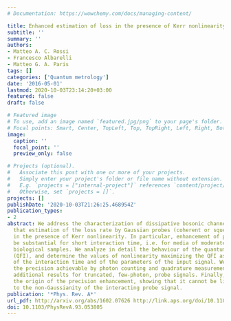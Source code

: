 ```yaml
---
# Documentation: https://wowchemy.com/docs/managing-content/

title: Enhanced estimation of loss in the presence of Kerr nonlinearity
subtitle: ''
summary: ''
authors:
- Matteo A. C. Rossi
- Francesco Albarelli
- Matteo G. A. Paris
tags: []
categories: ['Quantum metrology']
date: '2016-05-01'
lastmod: 2020-10-03T23:14:20+03:00
featured: false
draft: false

# Featured image
# To use, add an image named `featured.jpg/png` to your page's folder.
# Focal points: Smart, Center, TopLeft, Top, TopRight, Left, Right, BottomLeft, Bottom, BottomRight.
image:
  caption: ''
  focal_point: ''
  preview_only: false

# Projects (optional).
#   Associate this post with one or more of your projects.
#   Simply enter your project's folder or file name without extension.
#   E.g. `projects = ["internal-project"]` references `content/project/deep-learning/index.md`.
#   Otherwise, set `projects = []`.
projects: []
publishDate: '2020-10-03T21:26:25.468954Z'
publication_types:
- 2
abstract: We address the characterization of dissipative bosonic channels and show
  that estimation of the loss rate by Gaussian probes (coherent or squeezed) is improved
  in the presence of Kerr nonlinearity. In particular, enhancement of precision may
  be substantial for short interaction time, i.e. for media of moderate size, e.g.
  biological samples. We analyze in detail the behaviour of the quantum Fisher information
  (QFI), and determine the values of nonlinearity maximizing the QFI as a function
  of the interaction time and of the parameters of the input signal. We also discuss
  the precision achievable by photon counting and quadrature measurement and present
  additional results for truncated, few-photon, probe signals. Finally, we discuss
  the origin of the precision enhancement, showing that it cannot be linked quantitatively
  to the non-Gaussianity of the interacting probe signal.
publication: '*Phys. Rev. A*'
url_pdf: http://arxiv.org/abs/1602.07626 http://link.aps.org/doi/10.1103/PhysRevA.93.053805
doi: 10.1103/PhysRevA.93.053805
---
```

